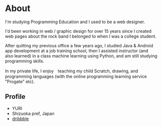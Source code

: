# About

I'm studying Programming Education and I used to be a web designer.

I'd been working in web / graphic design for over 15 years since I created web pages about the rock band I belonged to when I was a college student.

After quitting my previous office a few years ago, I studied Java & Android app development at a job training school,  then I assisted instructor (and also learned) in a class machine learning using Python, and am still studying programming skills.

In my private life, I enjoy　teaching my child Scratch, drawing, and programming languages (with the online programming learning service "Progate" etc).


## Profile
- YURI
- Shizuoka pref, Japan
- [dribbble](https://dribbble.com/yuriwolf)
